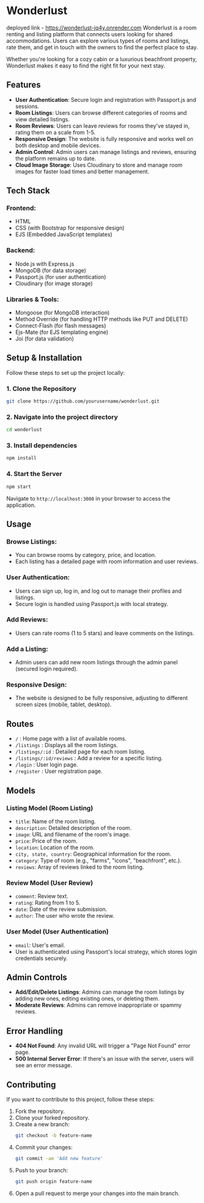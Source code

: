 # Wonderlust
deployed link - https://wonderlust-jq4y.onrender.com
Wonderlust is a room renting and listing platform that connects users looking for shared accommodations. Users can explore various types of rooms and listings, rate them, and get in touch with the owners to find the perfect place to stay.

Whether you're looking for a cozy cabin or a luxurious beachfront property, Wonderlust makes it easy to find the right fit for your next stay.

## Features

- **User Authentication**: Secure login and registration with Passport.js and sessions.
- **Room Listings**: Users can browse different categories of rooms and view detailed listings.
- **Room Reviews**: Users can leave reviews for rooms they've stayed in, rating them on a scale from 1-5.
- **Responsive Design**: The website is fully responsive and works well on both desktop and mobile devices.
- **Admin Control**: Admin users can manage listings and reviews, ensuring the platform remains up to date.
- **Cloud Image Storage**: Uses Cloudinary to store and manage room images for faster load times and better management.

## Tech Stack

### Frontend:
- HTML
- CSS (with Bootstrap for responsive design)
- EJS (Embedded JavaScript templates)

### Backend:
- Node.js with Express.js
- MongoDB (for data storage)
- Passport.js (for user authentication)
- Cloudinary (for image storage)

### Libraries & Tools:
- Mongoose (for MongoDB interaction)
- Method Override (for handling HTTP methods like PUT and DELETE)
- Connect-Flash (for flash messages)
- Ejs-Mate (for EJS templating engine)
- Joi (for data validation)

## Setup & Installation

Follow these steps to set up the project locally:

### 1. Clone the Repository
```bash
git clone https://github.com/yourusername/wonderlust.git
```

### 2. Navigate into the project directory
```bash
cd wonderlust
```

### 3. Install dependencies
```bash
npm install
```

### 4. Start the Server
```bash
npm start
```
Navigate to `http://localhost:3000` in your browser to access the application.

## Usage

### Browse Listings:
- You can browse rooms by category, price, and location.
- Each listing has a detailed page with room information and user reviews.

### User Authentication:
- Users can sign up, log in, and log out to manage their profiles and listings.
- Secure login is handled using Passport.js with local strategy.

### Add Reviews:
- Users can rate rooms (1 to 5 stars) and leave comments on the listings.

### Add a Listing:
- Admin users can add new room listings through the admin panel (secured login required).

### Responsive Design:
- The website is designed to be fully responsive, adjusting to different screen sizes (mobile, tablet, desktop).

## Routes
- `/` : Home page with a list of available rooms.
- `/listings` : Displays all the room listings.
- `/listings/:id` : Detailed page for each room listing.
- `/listings/:id/reviews` : Add a review for a specific listing.
- `/login` : User login page.
- `/register` : User registration page.

## Models

### Listing Model (Room Listing)
- `title`: Name of the room listing.
- `description`: Detailed description of the room.
- `image`: URL and filename of the room's image.
- `price`: Price of the room.
- `location`: Location of the room.
- `city, state, country`: Geographical information for the room.
- `category`: Type of room (e.g., "farms", "icons", "beachfront", etc.).
- `reviews`: Array of reviews linked to the room listing.

### Review Model (User Review)
- `comment`: Review text.
- `rating`: Rating from 1 to 5.
- `date`: Date of the review submission.
- `author`: The user who wrote the review.

### User Model (User Authentication)
- `email`: User's email.
- User is authenticated using Passport's local strategy, which stores login credentials securely.

## Admin Controls
- **Add/Edit/Delete Listings**: Admins can manage the room listings by adding new ones, editing existing ones, or deleting them.
- **Moderate Reviews**: Admins can remove inappropriate or spammy reviews.

## Error Handling
- **404 Not Found**: Any invalid URL will trigger a "Page Not Found" error page.
- **500 Internal Server Error**: If there's an issue with the server, users will see an error message.

## Contributing
If you want to contribute to this project, follow these steps:

1. Fork the repository.
2. Clone your forked repository.
3. Create a new branch:
   ```bash
   git checkout -b feature-name
   ```
4. Commit your changes:
   ```bash
   git commit -am 'Add new feature'
   ```
5. Push to your branch:
   ```bash
   git push origin feature-name
   ```
6. Open a pull request to merge your changes into the main branch.
